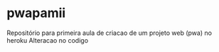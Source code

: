 # pwapamii
Repositório para primeira aula de criacao de um projeto web (pwa) no heroku
Alteracao no codigo
